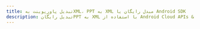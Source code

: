 ---title: تبدیل پاورپوینت بهXML، PPT به XML مبدل رایگان یا Android SDKdescription: تبدیل رایگانPPT به XML با استفاده از Android Cloud APIs & SDK. همچنین اسناد Microsoft PowerPoint را در Cloud ایجاد، ویرایش و رندر کنید.---